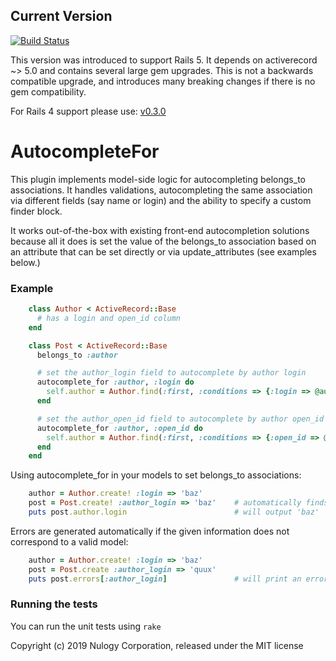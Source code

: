 ## Current Version

[![Build Status](https://travis-ci.org/nulogy/autocomplete_for.svg?branch=master)](https://travis-ci.org/nulogy/autocomplete_for)

This version was introduced to support Rails 5. It depends on activerecord ~> 5.0 and contains several large gem upgrades.
This is not a backwards compatible upgrade, and introduces many breaking changes if there is no gem compatibility.

For Rails 4 support please use: [v0.3.0](https://github.com/nulogy/autocomplete_for/tree/v0.3.0)

AutocompleteFor
===============

This plugin implements model-side logic for autocompleting belongs_to associations.  It handles validations, autocompleting the same association via different fields (say name or login) and the ability to specify a custom finder block.

It works out-of-the-box with existing front-end autocompletion solutions because all it does is set the value of the belongs_to association based on an attribute that can be set directly or via update_attributes (see examples below.)

### Example

```ruby
    class Author < ActiveRecord::Base
      # has a login and open_id column
    end

    class Post < ActiveRecord::Base
      belongs_to :author

      # set the author_login field to autocomplete by author login
      autocomplete_for :author, :login do
        self.author = Author.find(:first, :conditions => {:login => @author_login})
      end

      # set the author_open_id field to autocomplete by author open_id
      autocomplete_for :author, :open_id do
        self.author = Author.find(:first, :conditions => {:open_id => @author_open_id})
      end
    end
```

Using autocomplete_for in your models to set belongs_to associations:

```ruby
    author = Author.create! :login => 'baz'
    post = Post.create! :author_login => 'baz'    # automatically finds the author with the login 'baz'
    puts post.author.login                        # will output 'baz'
```

Errors are generated automatically if the given information does not correspond to a valid model:

```ruby
    author = Author.create! :login => 'baz'
    post = Post.create :author_login => 'quux'
    puts post.errors[:author_login]               # will print an error message
```

### Running the tests
You can run the unit tests using `rake`

Copyright (c) 2019 Nulogy Corporation, released under the MIT license
